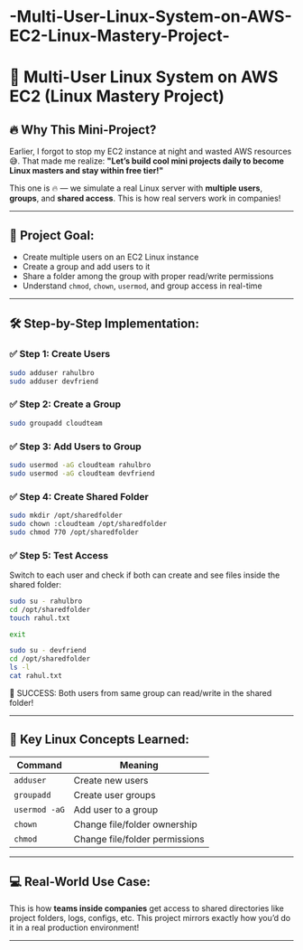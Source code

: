# -Multi-User-Linux-System-on-AWS-EC2-Linux-Mastery-Project-

# 👥 Multi-User Linux System on AWS EC2 (Linux Mastery Project)

## 🔥 Why This Mini-Project?
Earlier, I forgot to stop my EC2 instance at night and wasted AWS resources 😅. That made me realize: **"Let’s build cool mini projects daily to become Linux masters and stay within free tier!"**

This one is 🔥 — we simulate a real Linux server with **multiple users**, **groups**, and **shared access**. This is how real servers work in companies!

---

## 🎯 Project Goal:
- Create multiple users on an EC2 Linux instance
- Create a group and add users to it
- Share a folder among the group with proper read/write permissions
- Understand `chmod`, `chown`, `usermod`, and group access in real-time

---

## 🛠️ Step-by-Step Implementation:

### ✅ Step 1: Create Users
```bash
sudo adduser rahulbro
sudo adduser devfriend
```

### ✅ Step 2: Create a Group
```bash
sudo groupadd cloudteam
```

### ✅ Step 3: Add Users to Group
```bash
sudo usermod -aG cloudteam rahulbro
sudo usermod -aG cloudteam devfriend
```

### ✅ Step 4: Create Shared Folder
```bash
sudo mkdir /opt/sharedfolder
sudo chown :cloudteam /opt/sharedfolder
sudo chmod 770 /opt/sharedfolder
```

### ✅ Step 5: Test Access
Switch to each user and check if both can create and see files inside the shared folder:
```bash
sudo su - rahulbro
cd /opt/sharedfolder
touch rahul.txt

exit

sudo su - devfriend
cd /opt/sharedfolder
ls -l
cat rahul.txt
```

🚀 SUCCESS: Both users from same group can read/write in the shared folder!

---

## 🧠 Key Linux Concepts Learned:
| Command | Meaning |
|--------|---------|
| `adduser` | Create new users |
| `groupadd` | Create user groups |
| `usermod -aG` | Add user to a group |
| `chown` | Change file/folder ownership |
| `chmod` | Change file/folder permissions |

---

## 💻 Real-World Use Case:
This is how **teams inside companies** get access to shared directories like project folders, logs, configs, etc. This project mirrors exactly how you’d do it in a real production environment!

---



